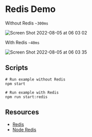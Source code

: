 # Redis Demo

Without Redis `~300ms`

![Screen Shot 2022-08-05 at 06 03 02](https://user-images.githubusercontent.com/58401630/182999121-fbac489d-5d2b-4a7b-8b0f-dc3c67e89448.png)

With Redis `~40ms`

![Screen Shot 2022-08-05 at 06 03 35](https://user-images.githubusercontent.com/58401630/182999175-02fa8770-40cd-4737-8682-fa6e4e3d0582.png)

## Scripts

```shell
# Run example without Redis
npm start

# Run example with Redis
npm run start:redis
```

## Resources

- [Redis](https://redis.io/)
- [Node Redis](https://github.com/redis/node-redis)
